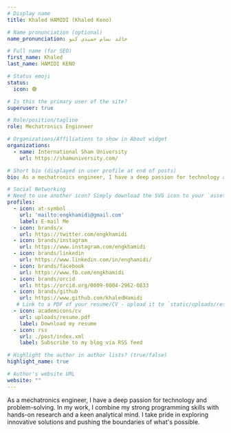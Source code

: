 ```yaml
---
# Display name
title: Khaled HAMIDI (Khaled Keno)

# Name pronunciation (optional)
name_pronunciation: خالد بسام حميدي كنو

# Full name (for SEO)
first_name: Khaled
last_name: HAMIDI KENO

# Status emoji
status:
  icon: 🟢

# Is this the primary user of the site?
superuser: true

# Role/position/tagline
role: Mechatronics Enginneer

# Organizations/Affiliations to show in About widget
organizations:
  - name: International Sham University 
    url: https://shamuniversity.com/

# Short bio (displayed in user profile at end of posts)
bio: As a mechatronics engineer, I have a deep passion for technology and problem-solving. In my work, I combine my strong programming skills with hands-on research and a keen analytical mind. I take pride in exploring innovative solutions and pushing the boundaries of what's possible.

# Social Networking
# Need to use another icon? Simply download the SVG icon to your `assets/media/icons/` folder.
profiles:
  - icon: at-symbol
    url: 'mailto:engkhamidi@gmail.com'
    label: E-mail Me
  - icon: brands/x
    url: https://twitter.com/engkhamidi
  - icon: brands/instagram
    url: https://www.instagram.com/engkhamidi
  - icon: brands/linkedin
    url: https://www.linkedin.com/in/enghamidi/
  - icon: brands/facebook
    url: https://www.fb.com/engkhamidi
  - icon: brands/orcid
    url: https://orcid.org/0009-0004-2962-0833     
  - icon: brands/github
    url: https://www.github.com/khaledHamidi  
   # Link to a PDF of your resume/CV - upload it to `static/uploads/resume.pdf`
  - icon: academicons/cv
    url: uploads/resume.pdf
    label: Download my resume
  - icon: rss
    url: ./post/index.xml
    label: Subscribe to my blog via RSS feed

# Highlight the author in author lists? (true/false)
highlight_name: true

# Author's website URL
website: ""
---
```


As a mechatronics engineer, I have a deep passion for technology and problem-solving. 
In my work, I combine my strong programming skills with hands-on research and a keen
analytical mind. I take pride in exploring innovative solutions and pushing the boundaries
of what's possible.
